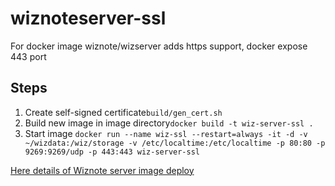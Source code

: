 # wiznoteserver-ssl
For docker image wiznote/wizserver adds https support, docker expose 443 port

## Steps
1. Create self-signed certificate`build/gen_cert.sh`
2. Build new image in image directory`docker build -t wiz-server-ssl .`
3. Start image `docker run --name wiz-ssl --restart=always -it -d -v ~/wizdata:/wiz/storage -v /etc/localtime:/etc/localtime -p 80:80 -p 9269:9269/udp -p 443:443 wiz-server-ssl`

[Here details of Wiznote server image deploy](https://wiz.cn/zh-cn/docker)
